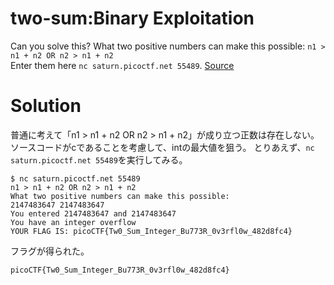 # two-sum:Binary Exploitation

Can you solve this? What two positive numbers can make this possible: `n1 > n1 + n2 OR n2 > n1 + n2`\
Enter them here `nc saturn.picoctf.net 55489`. [Source](https://github.com/colza12/ctf_writeup/blob/main/picoCTF%202023/two-sum/flag.c)

# Solution

普通に考えて「n1 > n1 + n2 OR n2 > n1 + n2」が成り立つ正数は存在しない。ソースコードがcであることを考慮して、intの最大値を狙う。
とりあえず、`nc saturn.picoctf.net 55489`を実行してみる。
```
$ nc saturn.picoctf.net 55489
n1 > n1 + n2 OR n2 > n1 + n2 
What two positive numbers can make this possible: 
2147483647 2147483647
You entered 2147483647 and 2147483647
You have an integer overflow
YOUR FLAG IS: picoCTF{Tw0_Sum_Integer_Bu773R_0v3rfl0w_482d8fc4}
```
フラグが得られた。

`picoCTF{Tw0_Sum_Integer_Bu773R_0v3rfl0w_482d8fc4}`

